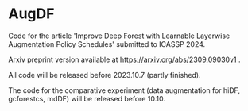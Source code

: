 # AugDF
Code for the article 'Improve Deep Forest with Learnable Layerwise Augmentation Policy Schedules' submitted to ICASSP 2024.

Arxiv preprint version available at https://arxiv.org/abs/2309.09030v1 .

All code will be released before 2023.10.7 (partly finished).

The code for the comparative experiment (data augmentation for hiDF, gcforestcs, mdDF) will be released before 10.10.

